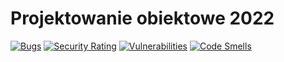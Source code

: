 # Projektowanie obiektowe 2022

[![Bugs](https://sonarcloud.io/api/project_badges/measure?project=patdem_projektowanie-obiektowe&metric=bugs)](https://sonarcloud.io/summary/new_code?id=patdem_projektowanie-obiektowe)
[![Security Rating](https://sonarcloud.io/api/project_badges/measure?project=patdem_projektowanie-obiektowe&metric=security_rating)](https://sonarcloud.io/summary/new_code?id=patdem_projektowanie-obiektowe)
[![Vulnerabilities](https://sonarcloud.io/api/project_badges/measure?project=patdem_projektowanie-obiektowe&metric=vulnerabilities)](https://sonarcloud.io/summary/new_code?id=patdem_projektowanie-obiektowe)
[![Code Smells](https://sonarcloud.io/api/project_badges/measure?project=patdem_projektowanie-obiektowe&metric=code_smells)](https://sonarcloud.io/summary/new_code?id=patdem_projektowanie-obiektowe)
